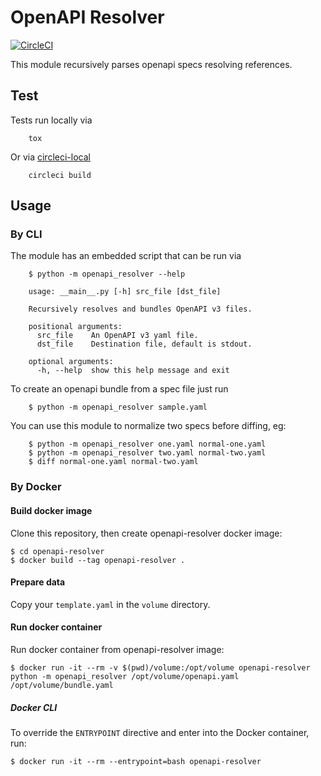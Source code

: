 # OpenAPI Resolver

[![CircleCI](https://circleci.com/gh/ioggstream/openapi-resolver.svg?style=svg)](https://circleci.com/gh/ioggstream/openapi-resolver)

This module recursively parses openapi specs resolving references.

## Test

Tests run locally via 

        tox

Or via [circleci-local](https://circleci.com/docs/2.0/local-cli/)

        circleci build 


## Usage
### By CLI
The module has an embedded script that can be run via

        $ python -m openapi_resolver --help

        usage: __main__.py [-h] src_file [dst_file]

        Recursively resolves and bundles OpenAPI v3 files.

        positional arguments:
          src_file    An OpenAPI v3 yaml file.
          dst_file    Destination file, default is stdout.

        optional arguments:
          -h, --help  show this help message and exit

To create an openapi bundle from a spec file just run

        $ python -m openapi_resolver sample.yaml

You can use this module to normalize two specs before diffing, eg:

        $ python -m openapi_resolver one.yaml normal-one.yaml
        $ python -m openapi_resolver two.yaml normal-two.yaml
        $ diff normal-one.yaml normal-two.yaml

### By Docker
#### Build docker image
Clone this repository, then create openapi-resolver docker image:
```
$ cd openapi-resolver 
$ docker build --tag openapi-resolver . 
```

#### Prepare data
Copy your `template.yaml` in the `volume` directory.

#### Run docker container
Run docker container from openapi-resolver image:
```
$ docker run -it --rm -v $(pwd)/volume:/opt/volume openapi-resolver python -m openapi_resolver /opt/volume/openapi.yaml /opt/volume/bundle.yaml
```

##### Docker CLI
To override the `ENTRYPOINT` directive and enter into the Docker container, run:
```
$ docker run -it --rm --entrypoint=bash openapi-resolver
```
